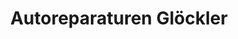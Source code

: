---
title: "Autoreparaturen Glöckler"
url: /hayingen/autoreparaturen-gloeckler/
shop: Autowerkstatt
---